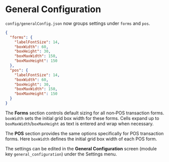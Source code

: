 # General Configuration

`config/generalConfig.json` now groups settings under `forms` and `pos`.

```json
{
  "forms": {
    "labelFontSize": 14,
    "boxWidth": 60,
    "boxHeight": 30,
    "boxMaxWidth": 150,
    "boxMaxHeight": 150
  },
  "pos": {
    "labelFontSize": 14,
    "boxWidth": 60,
    "boxHeight": 30,
    "boxMaxWidth": 150,
    "boxMaxHeight": 150
  }
}
```

The **Forms** section controls default sizing for all non‑POS transaction forms.
`boxWidth` sets the initial grid box width for these forms. Cells expand up to
`boxMaxWidth`/`boxMaxHeight` as text is entered and wrap when necessary.

The **POS** section provides the same options specifically for POS transaction
forms. Here `boxWidth` defines the initial grid box width of each POS form.

The settings can be edited in the **General Configuration** screen
(module key `general_configuration`) under the Settings menu.
